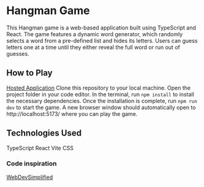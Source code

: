 # Hangman Game
This Hangman game is a web-based application built using TypeScript and React. The game features a dynamic word generator, which randomly selects a word from a pre-defined list and hides its letters. Users can guess letters one at a time until they either reveal the full word or run out of guesses. 


## How to Play
[Hosted Application](https://react-ts-hangman.onrender.com/)
Clone this repository to your local machine.
Open the project folder in your code editor.
In the terminal, run `npm install` to install the necessary dependencies.
Once the installation is complete, run `npm run dev` to start the game.
A new browser window should automatically open to http://localhost:5173/ where you can play the game.

## Technologies Used
TypeScript
React
Vite
CSS

### Code inspiration
[WebDevSimplified](https://www.youtube.com/watch?v=-ONUyenGnWw)
